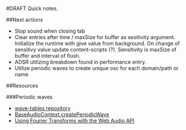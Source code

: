 #DRAFT
Quick notes.

##Next actions
- Stop sound when closing tab
- Clear entries after time / maxSize for buffer as sesitivity argument.
  Initialize the runtime with give value from background. On change of sensitivy value update content-scripts (?). 
  Sensitivity is maxSize of buffer and interval of flush.
- ADSR utilizing breakdown found in performance entry.
- Utilize periodic waves to create unique osc for each domain/path or name.

##Resources

###Periodic waves
- [wave-tables repository](https://github.com/mohayonao/wave-tables)
- [BaseAudioContext.createPeriodicWave](https://developer.mozilla.org/en-US/docs/Web/API/BaseAudioContext/createPeriodicWave)
- [Using Fourier Transforms with the Web Audio API](https://www.sitepoint.com/using-fourier-transforms-web-audio-api/)
